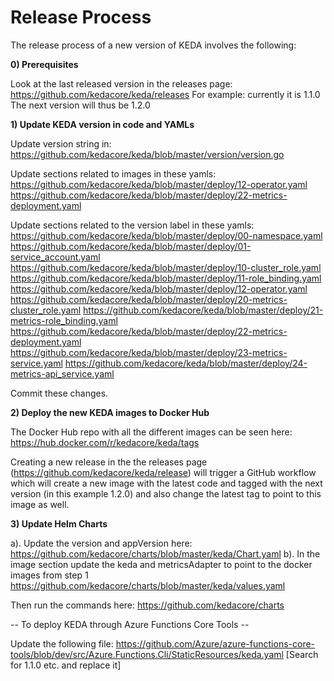 # Release Process

The release process of a new version of KEDA involves the following: 

**0) Prerequisites**

Look at the last released version in the releases page: https://github.com/kedacore/keda/releases
For example: currently it is 1.1.0
The next version will thus be 1.2.0 

**1) Update KEDA version in code and YAMLs**

Update version string in:
https://github.com/kedacore/keda/blob/master/version/version.go 

Update sections related to images in these yamls:
https://github.com/kedacore/keda/blob/master/deploy/12-operator.yaml
https://github.com/kedacore/keda/blob/master/deploy/22-metrics-deployment.yaml

Update sections related to the version label in these yamls:
https://github.com/kedacore/keda/blob/master/deploy/00-namespace.yaml
https://github.com/kedacore/keda/blob/master/deploy/01-service_account.yaml
https://github.com/kedacore/keda/blob/master/deploy/10-cluster_role.yaml
https://github.com/kedacore/keda/blob/master/deploy/11-role_binding.yaml
https://github.com/kedacore/keda/blob/master/deploy/12-operator.yaml
https://github.com/kedacore/keda/blob/master/deploy/20-metrics-cluster_role.yaml
https://github.com/kedacore/keda/blob/master/deploy/21-metrics-role_binding.yaml
https://github.com/kedacore/keda/blob/master/deploy/22-metrics-deployment.yaml
https://github.com/kedacore/keda/blob/master/deploy/23-metrics-service.yaml
https://github.com/kedacore/keda/blob/master/deploy/24-metrics-api_service.yaml

Commit these changes.

**2) Deploy the new KEDA images to Docker Hub**

The Docker Hub repo with all the different images can be seen here: https://hub.docker.com/r/kedacore/keda/tags

Creating a new release in the the releases page (https://github.com/kedacore/keda/release) will trigger a GitHub workflow which will create a new image with the latest code and tagged with the next version (in this example 1.2.0) and also change the latest tag to point to this image as well. 

**3) Update Helm Charts**

a). Update the version and appVersion here:  https://github.com/kedacore/charts/blob/master/keda/Chart.yaml 
b). In the image section update the keda and metricsAdapter to point to the docker images from step 1 https://github.com/kedacore/charts/blob/master/keda/values.yaml

Then run the commands here: https://github.com/kedacore/charts

-- To deploy KEDA through Azure Functions Core Tools --

Update the following file: 
https://github.com/Azure/azure-functions-core-tools/blob/dev/src/Azure.Functions.Cli/StaticResources/keda.yaml
[Search for 1.1.0 etc. and replace it]

